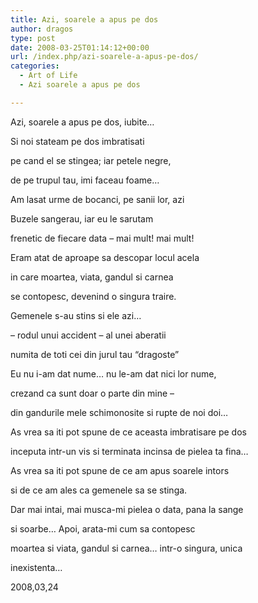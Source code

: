 ```yaml
---
title: Azi, soarele a apus pe dos
author: dragos
type: post
date: 2008-03-25T01:14:12+00:00
url: /index.php/azi-soarele-a-apus-pe-dos/
categories:
  - Art of Life
  - Azi soarele a apus pe dos

---
```

Azi, soarele a apus pe dos, iubite&#8230;
  
Si noi stateam pe dos imbratisati
  
pe cand el se stingea; iar petele negre,
  
de pe trupul tau, imi faceau foame&#8230;

Am lasat urme de bocanci, pe sanii lor, azi
  
Buzele sangerau, iar eu le sarutam
  
frenetic de fiecare data &#8211; mai mult! mai mult!
  
Eram atat de aproape sa descopar locul acela
  
in care moartea, viata, gandul si carnea<!--more-->


  
se contopesc, devenind o singura traire.

Gemenele s-au stins si ele azi&#8230;
  
&#8211; rodul unui accident &#8211; al unei aberatii
  
numita de toti cei din jurul tau &#8220;dragoste&#8221;
  
Eu nu i-am dat nume&#8230; nu le-am dat nici lor nume,
  
crezand ca sunt doar o parte din mine &#8211;
  
din gandurile mele schimonosite si rupte de noi doi&#8230;

As vrea sa iti pot spune de ce aceasta imbratisare pe dos
  
inceputa intr-un vis si terminata incinsa de pielea ta fina&#8230;
  
As vrea sa iti pot spune de ce am apus soarele intors
  
si de ce am ales ca gemenele sa se stinga.

Dar mai intai, mai musca-mi pielea o data, pana la sange
  
si soarbe&#8230; Apoi, arata-mi cum sa contopesc
  
moartea si viata, gandul si carnea&#8230; intr-o singura, unica
  
inexistenta&#8230;

2008,03,24
